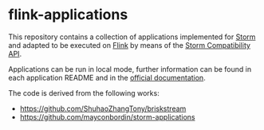 # flink-applications

This repository contains a collection of applications implemented for [Storm](http://storm.apache.org/) and adapted to be executed on [Flink](https://ci.apache.org/projects/flink/flink-docs-release-1.7/) by means of the [Storm Compatibility API](https://ci.apache.org/projects/flink/flink-docs-release-1.7/dev/libs/storm_compatibility.html).

Applications can be run in local mode, further information can be found in each application README and in the [official documentation](https://ci.apache.org/projects/flink/flink-docs-release-1.7/tutorials/local_setup.html).

The code is derived from the following works:
* https://github.com/ShuhaoZhangTony/briskstream
* https://github.com/mayconbordin/storm-applications
